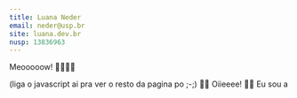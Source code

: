 ```yaml
---
title: Luana Neder
email: neder@usp.br
site: luana.dev.br
nusp: 13836963
---
```


Meooooow! 🧜‍♀️🏳️‍🌈

(liga o javascript ai pra ver o resto da pagina po ;-;)
🏳️‍🌈 Oiieeee! 🏳️‍🌈 Eu sou a  


<head>
    <meta charset="UTF-8">
    <meta name="viewport" content="width=device-width, initial-scale=1.0">
    <title>Rotating Colorful Text</title>
    <style>
        :root {
            --background-color: black;
            --text-color: DarkSeaGreen;
            --link-color: pink;
        }
        
        body {
            margin: 0;
            background-color: var(--background-color);
            color: var(--text-color);
        }
        
        #main-content {
            display: flex;
            flex-direction: column;
            justify-content: center;
            align-items: center;
            height: 50vh;
            overflow: hidden;
        }
        
        #rotating-text {
            font-size: 4em;
            font-family: Arial, sans-serif;
            animation: rotate 5s linear infinite, color-change 10s linear infinite;
        }
        
        @keyframes rotate {
            from {
                transform: rotate(0deg);
            }
            to {
                transform: rotate(360deg);
            }
        }
        
        @keyframes color-change {
            0% {
                color: red;
            }
            25% {
                color: yellow;
            }
            50% {
                color: green;
            }
            75% {
                color: blue;
            }
            100% {
                color: red;
            }
        }
        
        header, nav, footer {
            color: var(--text-color);
        }
        
        a {
            color: var(--link-color);
        }
    </style>
</head>
<body>
    <div id="main-content">
        <div id="rotating-text">🏳️‍🌈 Luana 🏳️‍🌈</div>
    </div>
    <script>
document.querySelector('body').innerHTML = document.querySelector('body').innerHTML.replace("Meooooow! 🧜‍♀️🏳️‍🌈", "").replace("(liga o javascript ai pra ver o resto da pagina po ;-;)", "");
            document.querySelector('body').innerHTML += 'Estudo Física Computacional aqui no IFSC-USP, sou lésbica, futura furry e sereia 🧜‍♀️ <br></br>Eu gosto muito de Linux, especialmente Linux não-GNU, do Fediverso e de coisas ✨open source✨ em geral! <br></br>Também amo sereias, nadar, cozinhar - incluindo a relação de cozinha com ciência e open source - e jogar videojogos (Gaming on Linux!!). <br></br>Quero eventualmente fazer uma WM Wayland, mas por hora estou procrastinando então uso Compiz de desktop (no NixOS). <br></br>Talvez mais sobre mim no <a href="https://{{ page.site }}"><u>meu site e blog</u></a>!';
        
    </script>
</body>

